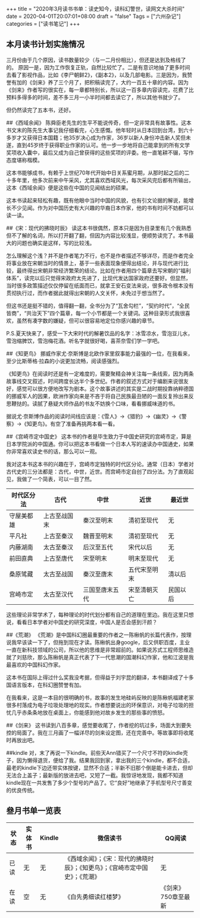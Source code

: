 +++
title = "2020年3月读书书单：读史知今，读科幻警世，读网文大杀时间"
date = 2020-04-01T20:07:01+08:00
draft = "false"
Tags = ["六州杂记"]
categories = ["读书笔记"]
+++
## 本月读书计划实施情况
三月份由于几个原因，读书数量较少（与一二月份相比），但还是达到及格线了的。
原因一是，因为工作恢复正轨，自然比较忙了。二是有意识地抽了更多时间去看了影视作品，比如《李尸朝鲜2》，《副本2》，以及几部电影。三是因为，我赞誉有加的《剑来》养了三个月了，把积稿读完了，大约一百五十章的内容。因为《剑来》作者写的很实在，每一章都特别长，所以这一百多章内容读完，花费了比预料多得多的时间，差不多三月一小半时间都去读它了，所以其他书就少了。

但仍然读完了五本书，还好。

##《西域余闻》
陈舜臣老先生的生平不能说传奇，但一定非常具有故事性。这本书文末的陈先生大事记我仔细看完，心生感慨。他年轻时从日本回到台湾，到六十多岁才又获得日本国籍；他35岁决心成为作家，36岁以新人身份冲击新人奖但未遂，直到45岁终于获得职业作家的认可。他一步一步地将自己能拿到的所有文学奖项收入囊中，最后又成为自己曾获得的这些奖项的评委。他一直笔耕不辍，写作态度堪称楷模。

这本书能够成书，有赖于上世纪70年代开始中日关系蜜月期，从那时起之后的二十多年里，他多次前来中午采风，尤其喜欢西域风光，每次采风完后都有所输出，这本《西域余闻》便是这些在中国的见闻结出的硕果。

这本书读起来轻松有趣，既有他眼中当时中国的风貌，也有引文论据的解说，能增长不少见闻。作为对中国历史有大兴趣的华裔日本作家，他的书有时间不妨都可以读一读。

##《宋：现代的拂晓时辰》
读这本书很偶然，原本只是因为目录里有几个我熟悉但不了解的名词，所以打开翻了翻，但因为内容比较浅显，便顺势读完了。本书最大的问题也确实是这样，写的比较浅。

怎么理解这个浅？并不是作者笔力不行，也不是作者描述不够详尽，而是作者完全将事业放在宋朝当时的情景上，基于一些表面现象便得出结论，并与现代进行比较，最终得出宋朝非常经济繁荣的结论。比如在作者用四个篇章去写宋朝的“福利体系”，读完以后只觉得宋政府太先进了，比现代发达国家政府还要好。但显然，当时很多政策描述仅仅停留在纸面而已，就拿王安石变法来说，很多政令根本没有贯彻执行过，而作者据此就得出宋朝的人文关怀，未免过于想当然了。

但这书还是挺不错的，值得翻一翻，全书分为了“瓦舍勾栏”，“契约时代”，“全民皆商”，“共治天下”四个篇章，每一个小节都是一个关键词。这种目录形式我很喜欢，虽然有凑字数的嫌疑，但可以很容易地定位你感兴趣的章节。

P.S.夏天快来了，感受一下大宋时代的解暑饮品的名字：冰雪凉水，雪泡豆儿水，雪泡缩脾饮，雪泡梅花酒。听名字就很好喝，喜茶奈雪们学一学吧。

##《知更鸟》
挪威作家尤·奈斯博是北欧作家里叙事能力最强的一位，在我看来，至少比斯蒂格·拉森的小说更加流畅，阅读感强烈。

《知更鸟》在阅读时还是有一定难度的，需要聚精会神关注每一条线索，因为两条故事线交叉叙述，时间跨度长达半个多世纪。作者的叙述方式对于编剧来说很友好，感觉可以很方便地改写为剧本。这个故事讲述的其实是二战时期投靠纳粹德国的挪威军人的因果，欧洲作家向来是不吝于将自己民族最丑陋的一面反复拎出来反思鞭挞的。读腻了悬疑大师作品的书友不妨换个口味，看看挪威味道的书。

据说尤·奈斯博作品的阅读时间线应该是：《雪人》→《猎豹》→《幽灵》→《警察》→《知更鸟》。有空了准备再挑两本看一看。

##《宫崎市定中国史》
这本书的作者是毕生致力于中国史研究的宫崎市定，算是日本学院派的中国通。你可以把这本书看做一个日本人写的速读办中国通史，如果你非常喜欢读史书的话，那么可以一观。

我对这本书这本书的兴趣在于，宫崎市定独特的时代区分论。通常（日本）学者对古代史的三分法都是：古代，中世，近世。而宫崎市定自创了四分法。为了直观起见，我做了一个简表，可以一目了然。

|  时代区分法   | 古代  |  中世   | 近世  | 最近世  |
|  ----  | ----  |  ----  | ----  |----  |
|  守屋美都雄   | 上古至战国末 |  秦汉至明末   | 清初至现代 | 无  |
|  平凡社   | 上古至秦汉 |  魏晋至明末   | 清初至现代 | 无  |
|  内藤湖南   | 太古至秦汉 |  后汉至五代   | 宋代以后 | 无  |
|  前田直典   | 上古至唐代 |  宋至明末   | 明末至现代 | 无  |
|  桑原骘藏   | 太古至战国 |  秦汉至唐末   | 五代宋至明末 | 清以后  |
|  宫崎市定   | 太古至汉代 |  三国至唐末五代   | 宋至清朝灭亡 | 民国以后  |

这些理论非常学术了，每种理论的时代划分都有自己的道理在里边。我在这里只想说，看看日本学者对中国史的研究深度，中国人是否会感到汗颜？

##《荒潮》
《荒潮》是中国科幻圈最重要的作者之一陈楸帆的长篇代表作，按理说我早该读一下了，但拖到现在才读。陈楸帆出身google，后又供职百度，主业一直在新科技领域的公司，所以他的思维是非常超前的。如果说苏式工程师思维造就了刘慈欣，那么陈楸帆是真正代表了下一代思潮的国潮科幻作家，他和江波是我最喜欢的中国科幻作家。

这本书在国际上得过什么奖我没考据，但得益于刘宇昆的翻译，本书翻译成了十多国语言版本，在科幻圈赞誉有加。

在我看来，这是一本目的很明确的书，故事的发生地硅屿反映的是陈楸帆福建老家很多村落成为电子垃圾处理地的现实。作者想要说出的环保意识，对电子垃圾的担忧几乎赤条条地放在桌面上，你能感到他对故乡发生的那些事的愤怒。


##《剑来》
这书读到八百多章，感觉要收尾了，作者挖的坑过多，场面大到要失控的局面了。我在三月画了一幅详尽的剑来设定图，还在完善中。等故事即将收尾时再放出吧。

##kindle
对，末了再说一下kindle。前些天Ann错买了一个尺寸不符的kindle壳子，因为懒得退货，便给了我。结果我回到家，拿出我的三个kindle，都不合适，最老的kindle下边还带实体按键，显然不合适；半新不旧那个倒是能卡进去，但却无法合上盖子；最新版的放进去吧，又短了一截。我惊讶地发现，我都不知道kindle现在一共发售了多少个型号的产品了。它“良好”地继承了手机型号尺寸善变的优良传统。


## 叄月书单一览表
|  状态   | 实体书  |  Kindle   | 微信读书  | QQ阅读  |
|  ----  | ----  |  ----  | ----  |----  |
|  已读   | 无 |  无   | 《西域余闻》；《宋：现代的拂晓时辰》；《知更鸟》；《宫崎市定中国史》；《荒潮》 | 无  |
|  在读   | 空 |  无   | 《白先勇细读红楼梦》 | 《剑来》750章至最新  |
